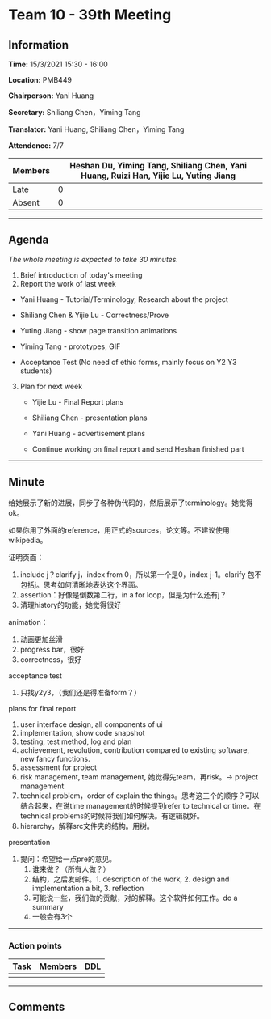 # Team 10 - 39th Meeting

## Information

**Time:** 15/3/2021 15:30 - 16:00

**Location:** PMB449

**Chairperson:** Yani Huang

**Secretary:** Shiliang Chen，Yiming Tang

**Translator:** Yani Huang, Shiliang Chen，Yiming Tang

**Attendence:** 7/7

| **Members** | **Heshan Du, Yiming Tang, Shiliang Chen, Yani Huang, Ruizi Han, Yijie Lu, Yuting Jiang** |
| ----------- | ------------------------------------------------------------ |
| Late        | 0                                                            |
| Absent      | 0                                                            |

------

## Agenda

*The whole meeting is expected to take 30 minutes.*

1. Brief introduction of today's meeting
2. Report the work of last week
  - Yani Huang - Tutorial/Terminology, Research about the project

  - Shiliang Chen & Yijie Lu - Correctness/Prove

  - Yuting Jiang - show page transition animations

  - Yiming Tang - prototypes, GIF

  - Acceptance Test (No need of ethic forms, mainly focus on Y2 Y3 students)

    

3. Plan for next week
   - Yijie Lu - Final Report plans

   - Shiliang Chen - presentation plans

   - Yani Huang - advertisement plans

   - Continue working on final report and send Heshan finished part

     

------

## Minute

给她展示了新的进展，同步了各种伪代码的，然后展示了terminology。她觉得ok。

如果你用了外面的reference，用正式的sources，论文等。不建议使用wikipedia。

证明页面：

1. include j？clarify j，index from 0，所以第一个是0，index j-1。clarify 包不包括j。思考如何清晰地表达这个界面。
2. assertion：好像是倒数第二行，in a for loop，但是为什么还有j？
3. 清理history的功能，她觉得很好

animation：

1. 动画更加丝滑
2. progress bar，很好
3. correctness，很好

acceptance test

1. 只找y2y3，（我们还是得准备form？）

plans for final report

1. user interface design, all components of ui
2. implementation, show code snapshot
3. testing, test method, log and plan
4. achievement, revolution, contribution compared to existing software, new fancy functions.
5. assessment for project
6. risk management, team management, 她觉得先team，再risk。-> project management
7. technical problem，order of explain the things。思考这三个的顺序？可以结合起来，在说time management的时候提到refer to technical or time。在technical problems的时候将我们如何解决。有逻辑就好。
8. hierarchy，解释src文件夹的结构。用树。

presentation

1. 提问：希望给一点pre的意见。
   1. 谁来做？（所有人做？）
   2. 结构，之后发邮件。1. description of the work, 2. design and implementation a bit, 3. reflection
   3. 可能说一些，我们做的贡献，对的解释。这个软件如何工作。do a summary
   4. 一般会有3个

------

### Action points

| **Task** | **Members** | **DDL** |
| -------- | ----------- | ------- |
|          |             |         |

------

## Comments